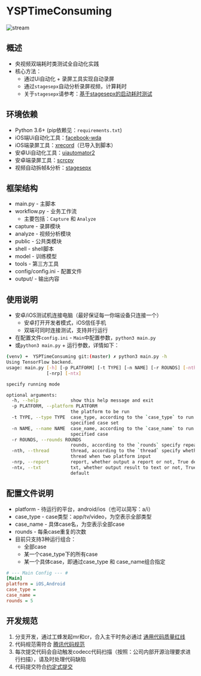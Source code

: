 # YSPTimeConsuming

![stream](https://stream.woa.com/pipeline/stream/api/external/stream/projects/838828/pipelines/badge?file_path=.ci/codecc.yml&branch=master)

## 概述
* 央视频双端耗时类测试全自动化实践
* 核心方法：
    * 通过Ui自动化 + 录屏工具实现自动录屏
    * 通过`stagesepx`自动分析录屏视频，计算耗时
    * 关于`stagesepx`请参考：[基于stagesepx的启动耗时测试](http://km.oa.com/articles/show/449252)

## 环境依赖
* Python 3.6+ (pip依赖见：`requirements.txt`)
* iOS端Ui自动化工具：[facebook-wda](https://github.com/openatx/facebook-wda)
* iOS端录屏工具：[xrecord](https://github.com/WPO-Foundation/xrecord)（已导入到脚本）
* 安卓Ui自动化工具：[uiautomator2](https://github.com/openatx/uiautomator2)
* 安卓端录屏工具：[scrcpy](https://github.com/Genymobile/scrcpy)
* 视频自动拆帧&分析：[stagesepx](https://github.com/williamfzc/stagesepx)


## 框架结构
* main.py - 主脚本
* workflow.py - 业务工作流
    * 主要包括：`Capture` 和 `Analyze`
* capture - 录屏模块
* analyze - 视频分析模块
* public - 公共类模块
* shell - shell脚本
* model - 训练模型
* tools - 第三方工具
* config/config.ini - 配置文件
* output/ - 输出内容

## 使用说明
* 安卓/iOS测试机连接电脑（最好保证每一你端设备只连接一个）
    * 安卓打开开发者模式，iOS信任手机
    * 双端可同时连接测试，支持并行运行
* 在配置文件`config.ini` - `Main`中配置参数，`python3 main.py`
* 或`python3 main.py` + 运行参数，详情如下：
```bash
(venv) ➜  YSPTimeConsuming git:(master) ✗ python3 main.py -h                        
Using TensorFlow backend.
usage: main.py [-h] [-p PLATFORM] [-t TYPE] [-n NAME] [-r ROUNDS] [-nth]
               [-nrp] [-ntx]

specify running mode

optional arguments:
  -h, --help            show this help message and exit
  -p PLATFORM, --platform PLATFORM
                        the platform to be run
  -t TYPE, --type TYPE  case_type, according to the `case_type` to run the
                        specified case set
  -n NAME, --name NAME  case_name, according to the `case_name` to run the
                        specified case
  -r ROUNDS, --rounds ROUNDS
                        rounds, according to the `rounds` specify repeat times
  -nth, --thread        thread, according to the `thread` specify whether use
                        thread when two platform input
  -nrp, --report        report, whether output a report or not, True default
  -ntx, --txt           txt, whether output result to text or not, True
                        default
```

## 配置文件说明
* platform - 待运行的平台，android/ios（也可以简写：a/i）
* case_type - case类型：app/tv/video，为空表示全部类型
* case_name - 具体case名，为空表示全部case
* rounds - 每条case重复的次数
* 目前只支持3种运行组合：
    * 全部case
    * 某一个case_type下的所有case
    * 某一个具体case，即通过case_type 和 case_name组合指定
```ini
# --- Main Config --- #
[Main]
platform = iOS,Android
case_type =
case_name =
rounds = 5
```

## 开发规范
1. 分支开发，通过工蜂发起mr和cr，合入主干时务必通过 [通用代码质量红线](https://git.woa.com/ci_templates/public/codecc/blob/master/.ci/templates/commonGate.yml)
2. 代码规范需符合 [腾讯代码规范](https://git.woa.com/standards/python)
3. 每次提交代码会自动触发codecc代码扫描（按照：公司内部开源治理要求进行扫描），请及时处理代码缺陷
4. 代码提交符合[约定式提交](https://www.conventionalcommits.org/zh-hans/v1.0.0/)

    
    
    
    
    
    
